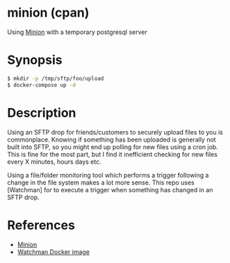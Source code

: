# minion (cpan)
Using [Minion] with a temporary postgresql server

# Synopsis
```sh
$ mkdir -p /tmp/sftp/foo/upload
$ docker-compose up -d
```

# Description
Using an SFTP drop for friends/customers to securely upload files to you is
commonplace. Knowing if something has been uploaded is generally not built into
SFTP, so you might end up polling for new files using a cron job. This is fine
for the most part, but I find it inefficient checking for new files every X
minutes, hours days etc.

Using a file/folder monitoring tool which performs a trigger following a change
in the file system makes a lot more sense. This repo uses [Watchman] for to
execute a trigger when something has changed in an SFTP drop.

# References
* [Minion]
* [Watchman Docker image](https://github.com/jotadrilo/watchman-container)

[Minion]: https://p3rl.org/Minion
